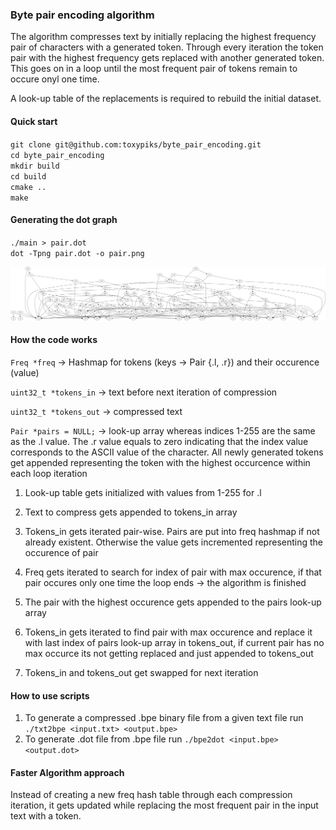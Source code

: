 ### Byte pair encoding algorithm

The algorithm compresses text by initially replacing the highest frequency pair of characters with a generated token. Through every iteration the token pair with the highest frequency gets replaced with another generated token. This goes on in a loop until the most frequent pair of tokens remain to occure onyl one time.

A look-up table of the replacements is required to rebuild the initial dataset.

#### Quick start

`git clone git@github.com:toxypiks/byte_pair_encoding.git` <br/>
`cd byte_pair_encoding`<br/>
`mkdir build`<br/>
`cd build`<br/>
`cmake ..`<br/>
`make`<br/>

#### Generating the dot graph

`./main > pair.dot`<br/>
`dot -Tpng pair.dot -o pair.png`<br/>

![Alt text](./dot_graph/pair.png)


#### How the code works

`Freq *freq` -> Hashmap for tokens (keys -> Pair {.l, .r}) and their occurence (value)

`uint32_t *tokens_in` -> text before next iteration of compression

`uint32_t *tokens_out` -> compressed text

`Pair *pairs = NULL;` -> look-up array whereas indices 1-255 are the same as the .l value. The .r value equals to zero indicating that the index value corresponds to the ASCII value of the character. All newly generated tokens get appended representing the token with the highest occurcence within each loop iteration

1. Look-up table gets initialized with values from 1-255 for .l

2. Text to compress gets appended to tokens_in array

3. Tokens_in gets iterated pair-wise. Pairs are put into freq hashmap if not already existent. Otherwise the value gets incremented representing the occurence of pair

4. Freq gets iterated to search for index of pair with max occurence, if that pair occures only one time the loop ends -> the algorithm is finished

5. The pair with the highest occurence gets appended to the pairs look-up array

6. Tokens_in gets iterated to find pair with max occurence and replace it with last index of pairs look-up array in tokens_out, if current pair has no max occurce its not getting replaced and just appended to tokens_out

7. Tokens_in and tokens_out get swapped for next iteration

#### How to use scripts

1. To generate a compressed .bpe binary file from a given text file run `./txt2bpe <input.txt> <output.bpe>`
2. To generate .dot file from .bpe file run `./bpe2dot <input.bpe> <output.dot>`


#### Faster Algorithm approach

Instead of creating a new freq hash table through each compression iteration, it gets updated while replacing the most frequent pair in the input text with a token.
